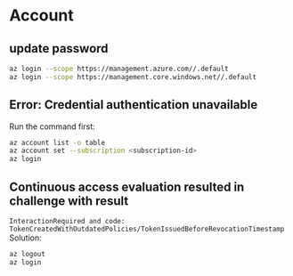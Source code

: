 # Account

## update password
```sh
az login --scope https://management.azure.com//.default
az login --scope https://management.core.windows.net//.default
```

## Error: Credential authentication unavailable
Run the command first:
```sh
az account list -o table
az account set --subscription <subscription-id>
az login
```

## Continuous access evaluation resulted in challenge with result
`InteractionRequired and code: TokenCreatedWithOutdatedPolicies/TokenIssuedBeforeRevocationTimestamp`
Solution:
```sh
az logout
az login
```
